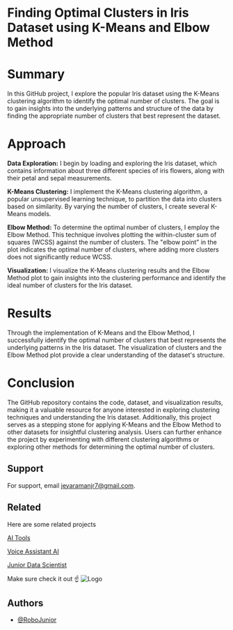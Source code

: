 
# Finding Optimal Clusters in Iris Dataset using K-Means and Elbow Method

# Summary
In this GitHub project, I explore the popular Iris dataset using the K-Means clustering algorithm to identify the optimal number of clusters. The goal is to gain insights into the underlying patterns and structure of the data by finding the appropriate number of clusters that best represent the dataset.

# Approach

**Data Exploration:** I begin by loading and exploring the Iris dataset, which contains information about three different species of iris flowers, along with their petal and sepal measurements.

**K-Means Clustering:** I implement the K-Means clustering algorithm, a popular unsupervised learning technique, to partition the data into clusters based on similarity. By varying the number of clusters, I create several K-Means models.

**Elbow Method:** To determine the optimal number of clusters, I employ the Elbow Method. This technique involves plotting the within-cluster sum of squares (WCSS) against the number of clusters. The "elbow point" in the plot indicates the optimal number of clusters, where adding more clusters does not significantly reduce WCSS.

**Visualization:** I visualize the K-Means clustering results and the Elbow Method plot to gain insights into the clustering performance and identify the ideal number of clusters for the Iris dataset.

# Results
Through the implementation of K-Means and the Elbow Method, I successfully identify the optimal number of clusters that best represents the underlying patterns in the Iris dataset. The visualization of clusters and the Elbow Method plot provide a clear understanding of the dataset's structure.

# Conclusion
The GitHub repository contains the code, dataset, and visualization results, making it a valuable resource for anyone interested in exploring clustering techniques and understanding the Iris dataset. Additionally, this project serves as a stepping stone for applying K-Means and the Elbow Method to other datasets for insightful clustering analysis. Users can further enhance the project by experimenting with different clustering algorithms or exploring other methods for determining the optimal number of clusters.
## Support

For support, email jeyaramanjr7@gmail.com.


## Related

Here are some related projects

[AI Tools](https://github.com/RoboJunior/AI-Tools)

[Voice Assistant AI](https://github.com/RoboJunior/Voice_Assistant_Ai)

[Junior Data Scientist](https://github.com/RoboJunior/Junior_DataScientist)

Make sure check it out ☝️
![Logo](https://i.ibb.co/H7xm81X/Robo-Junior.png)


## Authors

- [@RoboJunior](https://github.com/RoboJunior)

